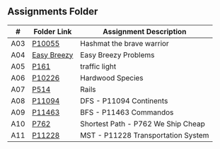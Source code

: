 ##  Assignments Folder

|   #   | Folder Link | Assignment Description |
| :---: | ----------- | ---------------------- |
|    A03|      [P10055](https://github.com/huyngo878/4483-Prog-Tech-HuyNgo/tree/main/Assignments/P10055)       |      Hashmat the brave warrior |
| A04| [Easy Breezy](https://github.com/huyngo878/4483-Prog-Tech-HuyNgo/tree/main/Assignments/EasyBreezy) | Easy Breezy Problems|
| A05| [P161](https://github.com/huyngo878/4483-Prog-Tech-HuyNgo/tree/main/Assignments/P161)| traffic light|
| A06|    [P10226](https://github.com/huyngo878/4483-Prog-Tech-HuyNgo/tree/main/Assignments/P10226)   |      Hardwood Species        |
| A07|    [P514](https://github.com/huyngo878/4483-Prog-Tech-HuyNgo/tree/main/Assignments/P514)   |      Rails        |
| A08| [P11094](https://github.com/huyngo878/4483-Prog-Tech-HuyNgo/tree/main/Assignments/P11094) | DFS - P11094 Continents |
| A09| [P11463](https://github.com/huyngo878/4483-Prog-Tech-HuyNgo/tree/main/Assignments/P11463) | BFS - P11463 Commandos |
| A10| [P762](https://github.com/huyngo878/4483-Prog-Tech-HuyNgo/tree/main/Assignments/P762) | Shortest Path - P762 We Ship Cheap |
| A11| [P11228](https://github.com/huyngo878/4483-Prog-Tech-HuyNgo/tree/main/Assignments/P11228) | MST - P11228 Transportation System |
